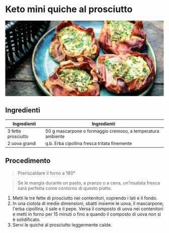 # Keto mini quiche al prosciutto

![](img/Keto-mini-quiche-al-prosciutto.webp)

## Ingredienti

| Ingredienti        | Ingredienti                                                 |
| ------------------ | ----------------------------------------------------------- |
| 3 fette prosciutto | 50 g mascarpone o formaggio cremoso, a temperatura ambiente |
| 2 uova grandi      | q.b. Erba cipollina fresca tritata finemente                |

## Procedimento

> Preriscaldare il forno a 180°

> Se le mangia durante un pasto, a pranzo o a cena, un'insalata fresca sarà perfetta come contorno di questo piatto.

1. Metti le tre fette di prosciutto nei contenitori, coprendo i lati e il fondo.
2. In una ciotola di medie dimensioni, sbatti insieme le uova, il mascarpone, l'erba cipollina, il sale e il pepe. Versa il composto di uova nei contenitori e metti in forno per 15 minuti o fino a quando il composto di uova non si è solidificato.
3. Servi le quiche al prosciutto leggermente calde.
